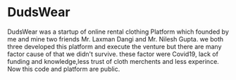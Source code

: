 # DudsWear
DudsWear was a startup of online rental clothing Platform which founded by me and mine two friends Mr. Laxman Dangi and Mr. Nilesh Gupta.
we both three developed this platform and execute the venture but there are many factor cause of that we didn't survive.
these factor were Covid19, lack of funding and knowledge,less trust of cloth merchents and less experince.
Now this code and platform are public.
